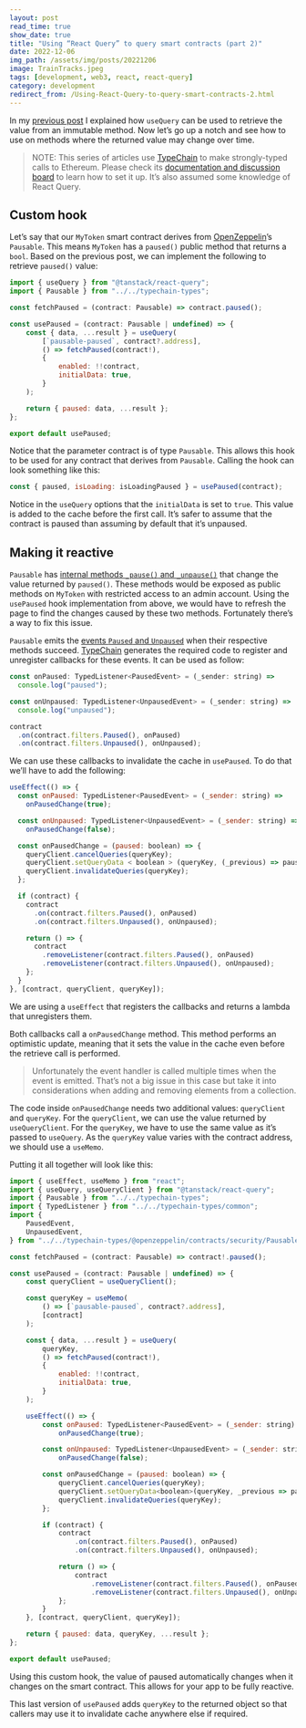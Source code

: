 ```yaml
---
layout: post
read_time: true
show_date: true
title: "Using “React Query” to query smart contracts (part 2)"
date: 2022-12-06
img_path: /assets/img/posts/20221206
image: TrainTracks.jpeg
tags: [development, web3, react, react-query]
category: development
redirect_from: /Using-React-Query-to-query-smart-contracts-2.html
---
```


In my [previous post](Using-React-Query-to-query-smart-contracts-1.md) I explained how `useQuery` can be used to retrieve the value from an immutable method. Now let’s go up a notch and see how to use on methods where the returned value may change over time.

> NOTE: This series of articles use [TypeChain](https://github.com/dethcrypto/TypeChain) to make strongly-typed calls to Ethereum. Please check its [documentation and discussion board](https://github.com/dethcrypto/TypeChain) to learn how to set it up. It’s also assumed some knowledge of React Query.

## Custom hook

Let’s say that our `MyToken` smart contract derives from [OpenZeppelin](https://github.com/OpenZeppelin/openzeppelin-contracts/blob/206a2394481ec1af16d0e0acf216bbffedde405b/contracts/security/Pausable.sol#L17)’s `Pausable`. This means `MyToken` has a `paused()` public method that returns a `bool`. Based on the previous post, we can implement the following to retrieve `paused()` value:

```javascript
import { useQuery } from "@tanstack/react-query";
import { Pausable } from "../../typechain-types";

const fetchPaused = (contract: Pausable) => contract.paused();

const usePaused = (contract: Pausable | undefined) => {
	const { data, ...result } = useQuery(
		[`pausable-paused`, contract?.address],
		() => fetchPaused(contract!),
		{
			enabled: !!contract,
			initialData: true,
		}
	);

	return { paused: data, ...result };
};

export default usePaused;
```

Notice that the parameter contract is of type `Pausable`. This allows this hook to be used for any contract that derives from `Pausable`. Calling the hook can look something like this:

```javascript
const { paused, isLoading: isLoadingPaused } = usePaused(contract);
```

Notice in the `useQuery` options that the `initialData` is set to `true`. This value is added to the cache before the first call. It’s safer to assume that the contract is paused than assuming by default that it’s unpaused.

## Making it reactive

`Pausable` has [internal methods `_pause()` and `_unpause()`](https://github.com/OpenZeppelin/openzeppelin-contracts/blob/206a2394481ec1af16d0e0acf216bbffedde405b/contracts/security/Pausable.sol#L89) that change the value returned by `paused()`. These methods would be exposed as public methods on `MyToken` with restricted access to an admin account. Using the `usePaused` hook implementation from above, we would have to refresh the page to find the changes caused by these two methods. Fortunately there’s a way to fix this issue.

`Pausable` emits the [events `Paused` and `Unpaused`](https://github.com/OpenZeppelin/openzeppelin-contracts/blob/206a2394481ec1af16d0e0acf216bbffedde405b/contracts/security/Pausable.sol#L21) when their respective methods succeed. [TypeChain](https://github.com/dethcrypto/TypeChain) generates the required code to register and unregister callbacks for these events. It can be used as follow:

```javascript
const onPaused: TypedListener<PausedEvent> = (_sender: string) =>
  console.log("paused");

const onUnpaused: TypedListener<UnpausedEvent> = (_sender: string) =>
  console.log("unpaused");

contract
  .on(contract.filters.Paused(), onPaused)
  .on(contract.filters.Unpaused(), onUnpaused);
```

We can use these callbacks to invalidate the cache in `usePaused`. To do that we’ll have to add the following:

```javascript
useEffect(() => {
  const onPaused: TypedListener<PausedEvent> = (_sender: string) =>
    onPausedChange(true);

  const onUnpaused: TypedListener<UnpausedEvent> = (_sender: string) =>
    onPausedChange(false);

  const onPausedChange = (paused: boolean) => {
    queryClient.cancelQueries(queryKey);
    queryClient.setQueryData < boolean > (queryKey, (_previous) => paused);
    queryClient.invalidateQueries(queryKey);
  };

  if (contract) {
    contract
      .on(contract.filters.Paused(), onPaused)
      .on(contract.filters.Unpaused(), onUnpaused);

    return () => {
      contract
        .removeListener(contract.filters.Paused(), onPaused)
        .removeListener(contract.filters.Unpaused(), onUnpaused);
    };
  }
}, [contract, queryClient, queryKey]);
```

We are using a `useEffect` that registers the callbacks and returns a lambda that unregisters them.

Both callbacks call a `onPausedChange` method. This method performs an optimistic update, meaning that it sets the value in the cache even before the retrieve call is performed.

> Unfortunately the event handler is called multiple times when the event is emitted. That’s not a big issue in this case but take it into considerations when adding and removing elements from a collection.

The code inside `onPausedChange` needs two additional values: `queryClient` and `queryKey`. For the `queryClient`, we can use the value returned by `useQueryClient`. For the `queryKey`, we have to use the same value as it’s passed to `useQuery`. As the `queryKey` value varies with the contract address, we should use a `useMemo`.

Putting it all together will look like this:

```javascript
import { useEffect, useMemo } from "react";
import { useQuery, useQueryClient } from "@tanstack/react-query";
import { Pausable } from "../../typechain-types";
import { TypedListener } from "../../typechain-types/common";
import {
	PausedEvent,
	UnpausedEvent,
} from "../../typechain-types/@openzeppelin/contracts/security/Pausable";

const fetchPaused = (contract: Pausable) => contract!.paused();

const usePaused = (contract: Pausable | undefined) => {
	const queryClient = useQueryClient();

	const queryKey = useMemo(
		() => [`pausable-paused`, contract?.address],
		[contract]
	);

	const { data, ...result } = useQuery(
		queryKey,
		() => fetchPaused(contract!),
		{
			enabled: !!contract,
			initialData: true,
		}
	);

	useEffect(() => {
		const onPaused: TypedListener<PausedEvent> = (_sender: string) =>
			onPausedChange(true);

		const onUnpaused: TypedListener<UnpausedEvent> = (_sender: string) =>
			onPausedChange(false);

		const onPausedChange = (paused: boolean) => {
			queryClient.cancelQueries(queryKey);
			queryClient.setQueryData<boolean>(queryKey, _previous => paused);
			queryClient.invalidateQueries(queryKey);
		};

		if (contract) {
			contract
				.on(contract.filters.Paused(), onPaused)
				.on(contract.filters.Unpaused(), onUnpaused);

			return () => {
				contract
					.removeListener(contract.filters.Paused(), onPaused)
					.removeListener(contract.filters.Unpaused(), onUnpaused);
			};
		}
	}, [contract, queryClient, queryKey]);

	return { paused: data, queryKey, ...result };
};

export default usePaused;
```

Using this custom hook, the value of paused automatically changes when it changes on the smart contract. This allows for your app to be fully reactive.

This last version of `usePaused` adds `queryKey` to the returned object so that callers may use it to invalidate cache anywhere else if required.
